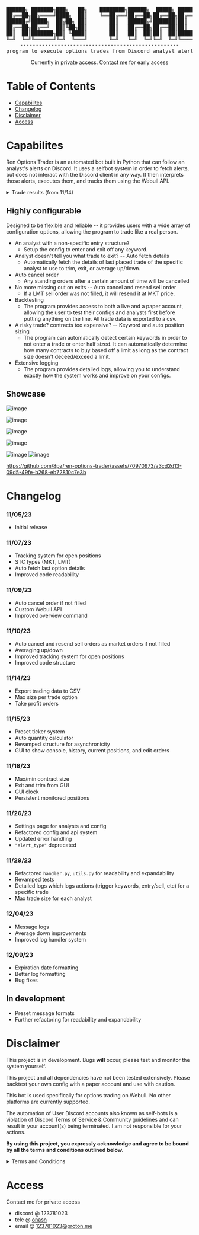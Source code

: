 <div align="center">
<pre>
██████╗ ███████╗███╗   ██╗    ████████╗██████╗  █████╗ ██████╗ ███████╗██████╗ 
██╔══██╗██╔════╝████╗  ██║    ╚══██╔══╝██╔══██╗██╔══██╗██╔══██╗██╔════╝██╔══██╗
██████╔╝█████╗  ██╔██╗ ██║       ██║   ██████╔╝███████║██║  ██║█████╗  ██████╔╝
██╔══██╗██╔══╝  ██║╚██╗██║       ██║   ██╔══██╗██╔══██║██║  ██║██╔══╝  ██╔══██╗
██║  ██║███████╗██║ ╚████║       ██║   ██║  ██║██║  ██║██████╔╝███████╗██║  ██║
╚═╝  ╚═╝╚══════╝╚═╝  ╚═══╝       ╚═╝   ╚═╝  ╚═╝╚═╝  ╚═╝╚═════╝ ╚══════╝╚═╝  ╚═╝
---------------------------------------------------
program to execute options trades from Discord analyst alerts
</pre>

Currently in private access. [Contact me](https://github.com/8pz/ren-options-trader#access) for early access

</div>

# Table of Contents

- [Capabilites](https://github.com/8pz/ren-options-trader#capabilites)
- [Changelog](https://github.com/8pz/ren-options-trader#changelog)
- [Disclaimer](https://github.com/8pz/ren-options-trader#disclaimer)
- [Access](https://github.com/8pz/ren-options-trader#access)

# Capabilites

Ren Options Trader is an automated bot built in Python that can follow an analyst's alerts on Discord. It uses a selfbot system in order to fetch alerts, but does not interact with the Discord client in any way. It then interprets those alerts, executes them, and tracks them using the Webull API. 

<details>
<summary>Trade results (from 11/14)</summary>

<br>

| ID         | Analyst       | Ticker | Strike Price | Expiration | Quantity | Entry Filled Time        | DCA   | Exit Filled Time                                                                                                         | Exit Price               | PNL    |
| ---------- | ------------- | ------ | ------------ | ---------- | -------- | ------------------------ | ----- | ------------------------------------------------------------------------------------------------------------------------ | ------------------------ | ------ |
| 1037703227 | Paper Prophet | TSLA   | 240c         | 11/14      | 4        | 11/14/2023 13:40:44 EST  | 2.9   |                                                                                                                          | 2.22                     | -216   |
| 1042068551 | Paper Prophet | QQQ    | 384p         | 11/14      | 9        | 11/14/2023 14:06:49 EST  | 0.45  |                                                                                                                          | 0.36                     | -9.0   |
| 1042175627 | Bryce         | QQQ    | 385p         | 11/15      | 10       | 11/15/2023 09:31:47 EST  | 0.56  | 11/15/2023 09:33:58 EST                                                                                                  | 0.53                     | -30    |
| 1038453107 | Paper Prophet | NVDA   | 500c         | 11/15      | 1        | 11/15/2023 10:03:54 EST  | 3.2   | 11/15/2023 10:07:30 EST,                                                                                                 | 3.550,                   | 35.0   |
| 1042182659 | Paper Prophet | SPY    | 452c         | 11/15      | 13       | 11/15/2023 10:25:53 EST  | 0.48  | 11/15/2023 10:28:32 EST,                                                                                                 | 0.45,                    | -39.0  |
| 1042182659 | Paper Prophet | SPY    | 452c         | 11/15      | 21       | 11/15/2023 10:30:54 EST  | 0.41  | 11/15/2023 10:51:16 EST,                                                                                                 | 0.58                     | 357    |
| 1042212638 | Paper Prophet | QQQ    | 387c         | 11/15      | 7        | 11/15/2023 10:35:44 EST  | 0.79  | 11/15/2023 10:41:33 EST,11/15/2023 10:46:49 EST,11/15/2023 10:51:16 EST,                                                 | 0.97,0.94,1.22,          | 188.0  |
| 1042213118 | Bryce         | QQQ    | 383p         | 11/16      | 12       | 11/16/2023 09:31:54 EST  | 0.53  | 11/16/2023 09:33:29 EST,Unknown                                                                                          | 0.63,0.51                | 48     |
| 1042173777 | Paper Prophet | SPY    | 450c         | 11/16      | 7        | 11/16/2023 09:54:17 EST  | 0.95  | 11/16/2023 09:56:29 EST                                                                                                  | 1.05                     | 70     |
| 1042231584 | Bryce         | SPX    | 4485p        | 11/16      | 2        | 11/16/2023 10:23:06 EST  | 2.45  | 11/16/2023 10:36:19 EST                                                                                                  | 3.15                     | 140    |
| 1042182124 | Paper Prophet | SPY    | 449c         | 11/16      | 15       | 11/16/2023 13:58:50 EST  | 0.43  | 11/16/2023 14:02:36 EST,                                                                                                 | 0.41,                    | -30.0  |
| 1042286112 | Paper Prophet | SPX    | 4505c        | 11/16      | 3        | 11/16/2023 14:45:23 EST  | 2.2   | 11/16/2023 14:48:26 EST,11/16/2023 14:59:26 EST,                                                                         | 2.75,1.95                | 5.0    |
| 1041712413 | Paper Prophet | TSLA   | 250c         | 11/20      | 7        | 11/20/2023 09:42:18 EST  | 0.94  | 11/20/2023 9:49:23 EST,11/20/2023 9:53:51 EST,                                                                           | 0.98,0.89                | 1      |
| 1042294183 | Bryce         | SPX    | 4535c        | 11/20      | 2        | 11/20/2023 09:48:03 EST  | 2.25  | 11/20/2023 9:53:48 EST,                                                                                                  | 2.70,                    | 90     |
| 1042194345 | Paper Prophet | SPY    | 453c         | 11/20      | 13       | 11/20/2023 12:14:41 EST  | 0.51  | 11/20/2023 12:32:44 EST,                                                                                                 | 0.46,                    | -65.0  |
| 1042230461 | Bryce         | SPX    | 4520p        | 11/21      | 1        | 11/21/2023 09:31:23 EST  | 2.55  | 11/21/2023 09:47:09 EST,                                                                                                 | 2.33,                    | -22.0  |
| 1042198517 | Paper Prophet | SPY    | 453c         | 11/21      | 7        | 11/21/2023 09:39:36 EST  | 1.04  | 11/21/2023 09:46:09 EST,11/21/2023 10:45:01 EST,11/21/2023 10:48:17 EST,11/21/2023 11:01:52 EST,11/21/2023 11:12:21 EST, | 0.83,0.62,0.69,0.7,0.58, | -138.0 |
| 1042231987 | Paper Prophet | SPY    | 452p         | 11/21      | 11       | 11/21/2023 09:48:04 EST  | 0.59  | 11/21/2023 09:53:03 EST,                                                                                                 | 0.54                     | -55    |
| 1042230546 | Paper Prophet | IWM    | 180c         | 11/22      | 23       | 11/21/2023 10:09:33 EST  | 0.26  | 11/21/2023 10:55:55 EST,11/21/2023 11:15:47 EST,                                                                         | 0.29,0.25,               | -11.0  |
| 1042198517 | Paper Prophet | SPY    | 453c         | 11/21      | 9        | 11/21/2023 10:23:36 EST  | 0.78  | 11/21/2023 10:45:01 EST,11/21/2023 10:48:17 EST,11/21/2023 11:01:52 EST,11/21/2023 11:12:21 EST,                         | 0.62,0.69,0.7,0.58,      | -60.0  |
| 1042198517 | Paper Prophet | SPY    | 453c         | 11/21      | 12       | 11/21/2023 10:34:28 EST  | 0.55  | 11/21/2023 10:45:01 EST,11/21/2023 10:48:17 EST,11/21/2023 11:01:52 EST,11/21/2023 11:12:21 EST,                         | 0.62,0.69,0.7,0.58,      | 9.0    |
| 1041716749 | Paper Prophet | XOM    | 105c         | 11/21      | 15       | 11/21/2023 10:51:35 EST  | 0.44  | 11/21/2023 11:04:44 EST,                                                                                                 | 0.56,0.53                | 159.0  |
| 1042198517 | Paper Prophet | SPY    | 453c         | 11/21      | 8        | 11/21/2023 14:14:34 EST  | 0.86  | 11/21/2023 15:02:49 EST,                                                                                                 | 0.89,                    | 12     |
| 1042226466 | Bryce         | SPX    | 4575c        | 11/22      | 3        | 11/22/2023 09:31:42 EST  | 2.45  | 11/22/2023 09:33:21 EST                                                                                                  | 2.95                     | 150    |
| 1042307513 | Bryce         | SPX    | 4580c        | 11/22      | 1        | 11/22/2023 09:39:07 EST  | 2.45  | 11/22/2023 09:39:21 EST                                                                                                  | 3.1                      | 65     |
| 1042185411 | Paper Prophet | TSLA   | 242.50c      | 11/22      | 3        | 11/22/2023 09:49:22 EST  | 1.9   | 11/22/2023 09:53:21 EST                                                                                                  | 1.3                      | -180   |
| 1041694562 | Paper Prophet | TSLA   | 240c         | 11/22      | 6        | 11/22/2023 10:31:23 EST  | 1.14  | 11/22/2023 10:39:40 EST,                                                                                                 | 0.96,                    | -108.0 |
| 1041694562 | Paper Prophet | TSLA   | 240c         | 11/22      | 4        | 11/22/2023 10:50:14 EST  | 0.92  | 11/22/2023 10:53:43 EST,                                                                                                 | 0.68,                    | -96.0  |
| 1041792676 | Paper Prophet | META   | 330p         | 11/27      | 5        | 11/27/2023 14:25:55 EST  | 1.5   | 11/27/2023 14:49:01 EST,                                                                                                 | 1.96,                    | 92.0   |
| 1042300977 | Diesel        | SPX    | 4545p        | 11/28      | 3        | 11/28/2023 13:56:23 EST  | 1.1   | 11/28/2023 13:57:47 EST,11/28/2023 14:08:47 EST,                                                                         | 1.28,1.78                | 104    |
| 1042304792 | Bryce         | SPX    | 4570p        | 11/29      | 3        | 11/29/2023 10:04:03 EST  | 2.45  | 11/29/2023 10:06:30 EST,                                                                                                 | 3.6,                     | 345    |
| 1041793476 | Paper Prophet | BA     | 225c         | 11/29      | 4        | 11/29/2023 12:38:22 EST  | 1.24  | 11/29/2023 13:14:49 EST,11/29/2023 13:21:24 EST,11/29/2023 13:51:25 EST                                                  | 1.51,1.57,1.5            | 116    |
| 1042301429 | Paper Prophet | QQQ    | 391c         | 11/29      | 12       | 11/29/2023 14:10:49 EST  | 0.39  | 11/29/2023 14:12:16 EST,11/29/2023 14:27:28 EST,                                                                         | 0.45,                    | 72     |
| 1041788413 | Paper Prophet | TSLA   | 245c         | 11/30      | 2        | 11/30/2023 12:41:30 EST  | 2.13  | 11/30/2023 13:06:37 EST,                                                                                                 | 1.88,                    | -50.0  |
| 1041849515 | Paper Prophet | TGT    | 135c         | 12/15      | 2        | 11/30/2023 15:43:16 EST  | 1.58  | 12/01/2023 14:17:13 EST,                                                                                                 | 1.8,                     | 44.0   |
| 1042601678 | Bryce         | SPX    | 4585c        | 12/01      | 1        | 12/01/2023 09:34:25 EST  | 1.9   | 12/01/2023 09:37:11 EST,                                                                                                 | 2.15,                    | 25.0   |
| 1042285564 | Bryce         | QQQ    | 389c         | 12/01      | 10       | 12/01/2023 09:51:27 EST  | 0.63  | 12/01/2023 09:54:29 EST,                                                                                                 | 0.66,                    | 30.0   |
| 1041780855 | Paper Prophet | IWM    | 181c         | 12/01      | 12       | 12/01/2023 09:53:58 EST  | 0.33  | 12/01/2023 09:57:37 EST,12/01/2023 10:03:32 EST,12/01/2023 10:55:37 EST,12/01/2023 11:29:25 EST,                         | 0.48,0.64,1.14,2.09,     | 521.0  |
| 1041786985 | Paper Prophet | TSLA   | 240c         | 12/01      | 11       | 12/01/2023 10:11:13 EST  | 0.43  | 12/01/2023 14:17:30 EST,                                                                                                 | 0.30,                    | -143.0 |
| 1041790068 | Paper Prophet | META   | 325c         | 12/01      | 5        | 12/01/2023 10:12:31 EST  | 0.92  | 12/01/2023 10:17:05 EST,                                                                                                 | 0.57,                    | -175.0 |
| 1042223576 | Bryce         | SPX    | 4550p        | 12/04      | 2        | 12/04/2023 10:04:45 EST, | 2.45, | 12/04/2023 10:15:36 EST,                                                                                                 | 2.91                     | 92     |
| 1042463205 | Bryce         | QQQ    | 383p         | 12/04      | 4        | 12/04/2023 10:31:44 EST, | 0.75, | 12/04/2023 10:34:50 EST,12/04/2023 10:35:05 EST,12/04/2023 10:37:39 EST                                                  | 0.91,0.87,0.86           | 56     |
| 1042309118 | Bryce         | SPX    | 4585c        | 12/05      | 2        | 12/05/2023 10:02:00 EST, | 2.15  | 12/05/2023 10:02:45 EST,12/05/2023 10:03:06 EST,                                                                         | 3.15,2.6,                | 145.0  |
| 1042139465 | Bryce         | SPX    | 4600c        | 12/06      | 3        | 12/06/2023 09:39:49 EST, | 2.45  | 12/06/2023 09:41:46 EST,                                                                                                 | 2.65,                    | 60.0   |
| 1042300319 | Bryce         | SPX    | 4570p        | 12/06      | 1        | 12/06/2023 09:45:19 EST, | 3.3   | 12/06/2023 09:46:11 EST,                                                                                                 | 3.35,                    | 5.0    |
| 1042300319 | Bryce         | SPX    | 4570p        | 12/06      | 1        | 12/06/2023 10:22:35 EST, | 3.0   | 12/06/2023 10:24:57 EST,                                                                                                 | 6.05,                    | 305.0  |
| 1042421220 | Bryce         | SPX    | 4585c        | 12/07      | 1        | 12/07/2023 09:31:04 EST, | 3.1   | 12/07/2023 09:31:34 EST,                                                                                                 | 3.4,                     | 30.0   |
| 1042308534 | Bryce         | SPX    | 4590c        | 12/07      | 1        | 12/07/2023 10:18:54 EST, | 2.45  | 12/07/2023 10:20:58 EST,                                                                                                 | 2.93,                    | 48.0   |
| 1042111063 | Paper Prophet | NVDA   | 470c         | 12/07      | 1        | 12/07/2023 10:40:35 EST, | 1.7   | 12/07/2023 10:54:11 EST,                                                                                                 | 1.87,                    | 17.0   |
| 1042046867 | Paper Prophet | WMT    | 155c         | 12/07      | 20       | 12/07/2023 10:48:54 EST, | 0.21  | 12/07/2023 11:15:27 EST,                                                                                                 | 0.15,                    | -120.0 |
| 1042112529 | Paper Prophet | NVDA   | 475c         | 12/08      | 5        | 12/08/2023 09:40:27 EST, | 0.9   | 12/08/2023 09:44:42 EST,12/08/2023 09:45:35 EST,12/08/2023 09:46:29 EST,                                                 | 1.31,1.33,1.12,          | 190.0  |
| 1042050659 | Paper Prophet | NFLX   | 455c         | 12/08      | 4        | 12/08/2023 09:42:59 EST, | 1.2   | 12/08/2023 09:50:21 EST,12/08/2023 09:54:54 EST,                                                                         | 1.41,0.91,               | -16.0  |
| 1042308925 | Bryce         | SPX    | 4605c        | 12/08      | 2        | 12/08/2023 09:46:30 EST, | 2.5   | 12/08/2023 09:50:00 EST,                                                                                                 | 2.83,                    | 66.0   |
| 1042112529 | Paper Prophet | NVDA   | 475c         | 12/08      | 6        | 12/08/2023 09:52:11 EST, | 0.77  | 12/08/2023 09:58:23 EST,12/08/2023 09:59:23 EST                                                                          | 0.87,0.89                | 64     |
| 1042301940 | Bryce         | SPX    | 4565p        | 12/08      | 2        | 12/08/2023 09:54:02 EST, | 2.65  | 12/08/2023 09:57:42 EST,                                                                                                 | 2.78,                    | 26.0   |
| 1042112430 | Bryce         | QQQ    | 390c         | 12/08      | 4        | 12/08/2023 09:59:27 EST, | 0.95  | 12/08/2023 10:00:21 EST,                                                                                                 | 1.42,                    | 188.0  |
| 1042112529 | Paper Prophet | NVDA   | 475c         | 12/08      | 4        | 12/08/2023 12:23:26 EST, | 1.2   | 12/08/2023 12:55:02 EST,12/08/2023 13:31:49 EST,                                                                         | 1.35,1.24,               | 38.0   |
| 1041085430 | Paper Prophet | NFLX   | 465c         | 12/15      | 1        | 12/08/2023 15:55:01 EST, | 2.23  | 12/11/2023 09:30:14 EST,                                                                                                 | 4.08,                    | 185.0  |
| 1042517708 | Bryce         | QQQ    | 393c         | 12/11      | 11       | 12/11/2023 09:32:39 EST, | 0.63  | 12/11/2023 09:33:29 EST,12/11/2023 09:33:55 EST,                                                                         | 0.77,0.83,               | 184.0  |
| 1042517464 | Bryce         | QQQ    | 391p         | 12/11      | 10       | 12/11/2023 09:36:06 EST, | 0.62  | 12/11/2023 09:37:27 EST,                                                                                                 | 0.4,                     | -220.0 |
| 1042474660 | Bryce         | SPX    | 4615c        | 12/11      | 2        | 12/11/2023 09:38:31 EST, | 2.95  | 12/11/2023 09:40:02 EST,                                                                                                 | 3.25,                    | 60.0   |
|            |
</details>

## Highly configurable

Designed to be flexible and reliable -- it provides users with a wide array of configuration options, allowing the program to trade like a real person. 

- An analyst with a non-specific entry structure?
   - Setup the config to enter and exit off any keyword.
- Analyst doesn't tell you what trade to exit? -- Auto fetch details 
   - Automatically fetch the details of last placed trade of the specific analyst to use to trim, exit, or average up/down.
- Auto cancel order
   - Any standing orders after a certain amount of time will be cancelled
- No more missing out on exits -- Auto cancel and resend sell order
   - If a LMT sell order was not filled, it will resend it at MKT price.
- Backtesting
   - The program provides access to both a live and a paper account, allowing the user to test their configs and analysts first before putting anything on the line. All trade data is exported to a csv.
- A risky trade? contracts too expensive? -- Keyword and auto position sizing
   - The program can automatically detect certain keywords in order to not enter a trade or enter half sized. It can automatically determine how many contracts to buy based off a limit as long as the contract size doesn't deceed/exceed a limit.
- Extensive logging
   - The program provides detailed logs, allowing you to understand exactly how the system works and improve on your configs.
 
## Showcase

![image](https://github.com/8pz/ren-options-trader/assets/70970973/6369fc0a-ed56-4752-9aac-43ae95772adf)

![image](https://github.com/8pz/ren-options-trader/assets/70970973/dd562cf0-4c1a-4982-b723-c4adf2ba5827)

![image](https://github.com/8pz/ren-options-trader/assets/70970973/799c3e59-2c04-4179-a45e-696f19255051)

![image](https://github.com/8pz/ren-options-trader/assets/70970973/99305cca-00dd-46ac-a0ba-4c48f1715c0a)

![image](https://github.com/8pz/ren-options-trader/assets/70970973/a2427681-26a4-405b-8572-5ba73ed35a26)
![image](https://github.com/8pz/ren-options-trader/assets/70970973/d0972d1b-2418-41f4-8baf-c7070f66c8ef)

https://github.com/8pz/ren-options-trader/assets/70970973/a3cd2d13-09d5-49fe-b268-eb72810c7e3b

# Changelog

### 11/05/23

- Initial release

### 11/07/23

- Tracking system for open positions
- STC types (MKT, LMT)
- Auto fetch last option details
- Improved code readability

### 11/09/23

- Auto cancel order if not filled
- Custom Webull API
- Improved overview command

### 11/10/23

- Auto cancel and resend sell orders as market orders if not filled
- Averaging up/down
- Improved tracking system for open positions
- Improved code structure

### 11/14/23

- Export trading data to CSV
- Max size per trade option
- Take profit orders

### 11/15/23

- Preset ticker system
- Auto quantity calculator
- Revamped structure for asynchronicity
- GUI to show console, history, current positions, and edit orders

### 11/18/23

- Max/min contract size
- Exit and trim from GUI
- GUI clock
- Persistent monitored positions

### 11/26/23

- Settings page for analysts and config
- Refactored config and api system
- Updated error handling
- ```"alert_type"``` deprecated

### 11/29/23

- Refactored `handler.py`, `utils.py` for readability and expandability
- Revamped tests
- Detailed logs which logs actions (trigger keywords, entry/sell, etc) for a specific trade
- Max trade size for each analyst

### 12/04/23

- Message logs
- Average down improvements
- Improved log handler system

### 12/09/23

- Expiration date formatting
- Better log formatting
- Bug fixes

## In development

- Preset message formats
- Further refactoring for readability and expandability

# Disclaimer

This project is in development. Bugs **will** occur, please test and monitor the system yourself.

This project and all dependencies have not been tested extensively. Please backtest your own config with a paper account and use with caution.

This bot is used specifically for options trading on Webull. No other platforms are currently supported.

The automation of User Discord accounts also known as self-bots is a violation of Discord Terms of Service & Community guidelines and can result in your account(s) being terminated. I am not responsible for your actions.

**By using this project, you expressly acknowledge and agree to be bound by all the terms and conditions outlined below.**

<details>
<summary>Terms and Conditions</summary>

<br>

1. Not Investment Advice:
   This project and the alerts it tracks do not provide financial or investment advice. Users are solely responsible for their trading decisions, and should not rely on this program for investment guidance.

2. No Guarantees:
   Trading involves risks, and there are no guarantees of success. Past performance is not indicative of future results. Users should be aware of the inherent risks associated with trading.

3. Not Responsible for Losses:
   The creators and contributors of this project are not liable for any financial losses incurred by users due to their trading activities. Users use the program at their own risk.

4. Use at Your Own Risk:
   Users are encouraged to use this project at their own risk and with caution. It is recommended to seek professional financial advice before making any investment decisions.

5. No Endorsement of Alerts:
   This project does not endorse or validate the alerts it tracks. It is a tool for tracking and automation purposes only.

6. Disclaimer of Accuracy:
   The information provided by this project may not always be accurate or up-to-date. Users should verify and cross-check the information independently.

7. No Legal or Regulatory Compliance:
   This project does not offer legal or regulatory compliance services. Users are responsible for complying with all applicable laws and regulations.

</details>

# Access

Contact me for private access

- discord @ 123781023
- tele @ [onasn](https://t.me/onasn)
- email @ 123781023@proton.me

